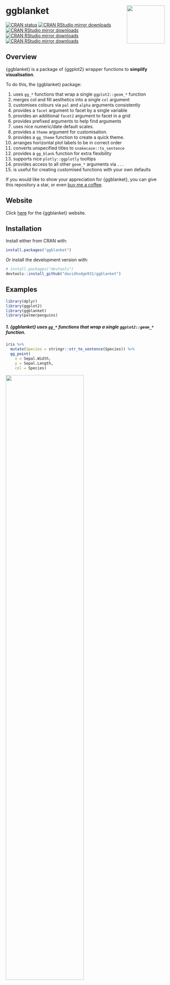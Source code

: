 
<!-- README.md is generated from README.Rmd. Please edit that file -->

# ggblanket <img src="man/figures/logo.png" align="right" width="120" />

<!-- badges: start -->

[![CRAN
status](https://www.r-pkg.org/badges/version/ggblanket)](https://CRAN.R-project.org/package=ggblanket)
[![CRAN RStudio mirror
downloads](https://cranlogs.r-pkg.org/badges/grand-total/ggblanket?color=lightgrey)](https://r-pkg.org/pkg/ggblanket)
[![CRAN RStudio mirror
downloads](https://cranlogs.r-pkg.org/badges/last-month/ggblanket?color=lightgrey)](https://r-pkg.org/pkg/ggblanket)
[![CRAN RStudio mirror
downloads](https://cranlogs.r-pkg.org/badges/last-week/ggblanket?color=lightgrey)](https://r-pkg.org/pkg/ggblanket)
[![CRAN RStudio mirror
downloads](https://cranlogs.r-pkg.org/badges/last-day/ggblanket?color=lightgrey)](https://r-pkg.org/pkg/ggblanket)
<!-- badges: end -->

## Overview

{ggblanket} is a package of {ggplot2} wrapper functions to **simplify
visualisation**.

To do this, the {ggblanket} package:

1.  uses `gg_*` functions that wrap a single `ggplot2::geom_*` function
2.  merges col and fill aesthetics into a single `col` argument
3.  customises colours via `pal` and `alpha` arguments consistently
4.  provides a `facet` argument to facet by a single variable
5.  provides an additional `facet2` argument to facet in a grid
6.  provides prefixed arguments to help find arguments
7.  uses nice numeric/date default scales.
8.  provides a `theme` argument for customisation.
9.  provides a `gg_theme` function to create a quick theme.
10. arranges horizontal plot labels to be in correct order
11. converts unspecified titles to `snakecase::to_sentence`
12. provides a `gg_blank` function for extra flexibility
13. supports nice `plotly::ggplotly` tooltips
14. provides access to all other `geom_*` arguments via `...`
15. is useful for creating customised functions with your own defaults

If you would like to show your appreciation for {ggblanket}, you can
give this repository a star, or even
<a href="https://www.buymeacoffee.com/davidhodge931" target="_blank">buy
me a coffee</a>.

## Website

Click [here](https://davidhodge931.github.io/ggblanket/) for the
{ggblanket} website.

## Installation

Install either from CRAN with:

``` r
install.packages("ggblanket")
```

Or install the development version with:

``` r
# install.packages("devtools")
devtools::install_github("davidhodge931/ggblanket")
```

## Examples

``` r
library(dplyr)
library(ggplot2)
library(ggblanket)
library(palmerpenguins)
```

##### 1. {ggblanket} uses `gg_*` functions that wrap a single `ggplot2::geom_*` function.

``` r
iris %>%
  mutate(Species = stringr::str_to_sentence(Species)) %>% 
  gg_point(
    x = Sepal.Width, 
    y = Sepal.Length, 
    col = Species)
```

<img src="man/figures/README-unnamed-chunk-3-1.png" width="70%" />

##### 2. {ggblanket} merges col and fill aesthetics into a single `col` argument.

``` r
penguins %>% 
  gg_histogram(
    x = body_mass_g, 
    col = species) 
```

<img src="man/figures/README-unnamed-chunk-4-1.png" width="70%" />

##### 3. {ggblanket} customises colours via `pal` and `alpha` arguments consistently.

These arguments are the same regardless of whether a `col` variable is
specified. If more colours are provided than needed by the pal argument,
then the excess colours will just be dropped. Note all colours specified
by the pal argument will inherit to any further `ggplot2::geom_*` layers
added.

``` r
penguins %>% 
  mutate(sex = stringr::str_to_sentence(sex)) %>% 
  group_by(species, sex) %>% 
  summarise(body_mass_g = mean(body_mass_g, na.rm = TRUE)) %>% 
  gg_col(
    x = species, 
    y = body_mass_g, 
    col = sex, 
    position = position_dodge2(preserve = "single"),
    pal = c("#1B9E77", "#9E361B"))
```

<img src="man/figures/README-unnamed-chunk-5-1.png" width="70%" />

##### 4. {ggblanket} provides a `facet` argument to facet by a single variable.

``` r
penguins %>% 
  tidyr::drop_na(sex) %>%
  mutate(sex = stringr::str_to_sentence(sex)) %>% 
  gg_violin(
    x = sex, 
    y = body_mass_g, 
    facet = species, 
    y_include = 0, 
    y_breaks = scales::breaks_width(1000),
    pal = "#1B9E77")
```

<img src="man/figures/README-unnamed-chunk-6-1.png" width="70%" />

##### 5. {ggblanket} provides an additional `facet2` argument to facet in a grid.

``` r
penguins %>% 
  tidyr::drop_na(sex) %>% 
  mutate(sex = stringr::str_to_sentence(sex)) %>% 
  gg_point(
    x = bill_length_mm, 
    y = body_mass_g,
    col = sex,
    facet = species,
    facet2 = sex, 
    y_breaks = scales::breaks_width(1500), 
    size = 1)
```

<img src="man/figures/README-unnamed-chunk-7-1.png" width="70%" />

##### 6. {ggblanket} provides prefixed arguments to help find arguments.

This is designed to work with the Rstudio autocomplete to help you find
the adjustment you need. Press the tab key after typing `x_`,`y_`,
`col_` or `facet_` to access this. Then use arrow keys, and press tab
again to select.

Available arguments are:

-   `*_breaks`: Adjust the breaks of an axis
-   `*_expand`: Adjust the padding beyond the limits
-   `*_include`: Include a value within a scale
-   `*_labels`: Adjust the labels on the breaks
-   `*_limits`: Adjust the limits
-   `*_trans`: Transform an axis
-   `*_sec_axis`: Add a secondary axis
-   `col_intervals`: Determine intervals to colour by.

``` r
penguins %>%
  gg_jitter(
    x = species,
    y = body_mass_g,
    col = flipper_length_mm,
    position = ggplot2::position_jitter(width = 0.2, height = 0, seed = 123), 
    col_intervals = ~ santoku::chop_quantiles(.x, probs = seq(0, 1, 0.25)),
    col_legend_place = "r",
    y_include = 0,
    y_breaks = scales::breaks_width(1500), 
    y_labels = scales::label_number()
  )
```

<img src="man/figures/README-unnamed-chunk-8-1.png" width="70%" />

##### 7. {ggblanket} uses nice numeric/date default scales.

Where x variable is categorical and y numeric, the numeric y scale
defaults to the limits being the min and max of the *breaks*, with
expand of c(0, 0). Equivalent happens for the horizontal vice versa
situation.

Where both x and y are numeric/date, the y scale defaults to the limits
being the min and max of the *breaks* with expand of c(0, 0) - and x
scales default to the min and max of the *variable* with expand of
`c(0.025, 0.025)`.

``` r
storms %>%
  group_by(year) %>%
  filter(between(year, 1980, 2020)) %>%
  summarise(wind = mean(wind, na.rm = TRUE)) %>%
  gg_line(
    x = year,
    y = wind,
    x_labels = ~.x,
    y_include = 0,
    title = "Storm wind speed",
    subtitle = "USA average storm wind speed, 1980\u20132020",
    y_title = "Wind speed (knots)",
    caption = "Source: NOAA"
  ) +
  geom_point()
```

<img src="man/figures/README-unnamed-chunk-9-1.png" width="70%" />

##### 8. {ggblanket} provides a `theme` argument for customisation.

This allows you to utilise the simplicity of {ggblanket}, while making
content that has your required look and feel.

Your theme will control all theme aspects, other than the legend
position and direction. You must instead control these within the `gg_*`
function with the `col_legend_place` argument
(e.g. \``col_legend_place = "r"`).

``` r
penguins %>%
  mutate(sex = stringr::str_to_sentence(sex)) %>% 
  gg_point(x = bill_depth_mm,
           y = bill_length_mm,
           col = sex,
           facet = species, 
           pal = c("#1B9E77", "#9E361B"), 
           theme = theme_grey())
```

<img src="man/figures/README-unnamed-chunk-10-1.png" width="70%" />

##### 9. {ggblanket} provides a `gg_theme` function to create a quick theme.

The `gg_theme` function allows you to create a theme that looks similar
to the {ggblanket} look and feel.

This includes the following arguments for adjusting gridlines,
background colours, text and axis lines and ticks.

``` r
storms %>%
  group_by(year) %>%
  filter(between(year, 1980, 2020)) %>%
  summarise(wind = mean(wind, na.rm = TRUE)) %>%
  gg_col(
    x = year,
    y = wind,
    x_labels = ~.x,
    x_expand = c(0, 0),
    theme = gg_theme(
      bg_plot_pal = "white",
      bg_panel_pal = "white",
      grid_h = TRUE))
```

<img src="man/figures/README-unnamed-chunk-11-1.png" width="70%" />

##### 10. {ggblanket} arranges horizontal plot labels to be in correct order.

``` r
penguins %>%
  tidyr::drop_na(sex) %>% 
  group_by(species, sex, island) %>%
  summarise(body_mass_kg = mean(body_mass_g) / 1000) %>%
  gg_col(
    x = body_mass_kg, 
    y = species, 
    col = sex, 
    facet = island,
    col_labels = snakecase::to_sentence_case, 
    position = "dodge")
```

<img src="man/figures/README-unnamed-chunk-12-1.png" width="70%" />

##### 11. {ggblanket} converts unspecified titles to snakecase::to_sentence.

``` r
penguins %>%
  group_by(species, sex) %>%
  summarise(across(body_mass_g, ~ round(mean(.x, na.rm = TRUE)), 0)) %>% 
  gg_tile(
    x = sex, 
    y = species, 
    col = body_mass_g, 
    x_labels = snakecase::to_sentence_case,
    pal = pals::brewer.blues(9), 
    width = 0.9,
    height = 0.9,
    col_legend_place = "r",
    title = "Average penguin body mass",
    subtitle = "Palmer Archipelago, Antarctica",
    theme = gg_theme(grid_h = FALSE,
                     bg_plot_pal = "white",
                     axis_pal = "white", 
                     ticks_pal = "white")) +
  geom_text(aes(label = body_mass_g), col = "#232323", size = 3.5) 
```

<img src="man/figures/README-unnamed-chunk-13-1.png" width="70%" />

##### 12. {ggblanket} provides a `gg_blank` function for extra flexibility.

``` r
penguins %>%
  tidyr::drop_na(sex) %>%
  mutate(sex = stringr::str_to_sentence(sex)) %>%
  group_by(species, sex) %>%
  summarise(
    mean = round(mean(bill_length_mm, na.rm = TRUE), 0),
    n = n(),
    se = mean / sqrt(n),
    upper = mean + 1.96 * se,
    lower = mean - 1.96 * se
  ) %>%
  gg_blank(
    x = sex,
    y = mean,
    col = sex,
    facet = species,
    label = mean,
    ymin = lower,
    ymax = upper,
    y_include = 0,
    y_title = "Bill length mm"
  ) +
  geom_col(width = 0.75, alpha = 0.9) +
  geom_errorbar(width = 0.1, colour = pal_na()) 
```

<img src="man/figures/README-unnamed-chunk-14-1.png" width="70%" />

##### 13. {ggblanket} supports nice `plotly::ggplotly` tooltips.

The `add_tooltip` function allows users to create nice tooltips in
combination with the `text` argument, and the `tooltip = "text"`
argument in `ggplotly`.

``` r
theme_custom <- gg_theme(
  "helvetica",
  bg_plot_pal = "white",
  bg_panel_pal = "white",
  grid_h = TRUE
)

iris %>% 
  mutate(Species = stringr::str_to_sentence(Species)) %>% 
  add_tooltip_text(titles = snakecase::to_sentence_case) %>% 
  gg_point(
    x = Sepal.Width, 
    y = Sepal.Length, 
    col = Species, 
    text = text, 
    col_legend_place = "r",
    theme = theme_custom) %>% 
  plotly::ggplotly(tooltip = "text")
```

<img src="man/figures/ggplotly_screenshot.png" width="70%" />

##### 14. {ggblanket} provides access to all other `geom_*` arguments via `...`

``` r
penguins %>%
  tidyr::drop_na(sex) %>%
  gg_smooth(
    x = flipper_length_mm,
    y = body_mass_g,
    col = sex,
    level = 0.99, #argument from geom_smooth
    col_legend_place = "t",
    col_title = "", 
    col_labels = snakecase::to_sentence_case
  ) 
```

<img src="man/figures/README-unnamed-chunk-17-1.png" width="70%" />

##### 15. {ggblanket} is useful for creating customised functions with your own defaults.

This is because the `...` argument can allow you to access *all*
arguments within the {ggblanket} `gg_` function.

``` r
gg_point_custom <- function(data, x, y, col, 
                            size = 3, 
                            pal = pals::brewer.dark2(9), 
                            col_title = "", 
                            col_legend_place = "t",
                            ...) {
  data %>% 
    gg_point(x = {{ x }}, y = {{ y }}, col = {{col}}, 
             size = size, 
             pal = pal, 
             col_title = col_title, 
             col_legend_place = col_legend_place, 
             ...)
}

iris %>%
  mutate(Species = stringr::str_to_sentence(Species)) %>% 
  gg_point_custom(
    x = Sepal.Width,
    y = Sepal.Length,
    col = Species, 
    title = "Edgar Anderson's iris data",
    subtitle = "Iris sepal length by width and species",
    caption = "Edgar Anderson, 1935"
  )
```

<img src="man/figures/README-unnamed-chunk-18-1.png" width="70%" />
